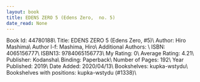 ```yaml
---
layout: book
title: EDENS ZERO 5 (Edens Zero,  no. 5)
date_read: None
---
```


Book Id: 44780188\ 
Title: EDENS ZERO 5 (Edens Zero, #5)\ 
Author: Hiro Mashima\ 
Author l-f: Mashima, Hiro\ 
Additional Authors: \ 
ISBN: 4065156777\ 
ISBN13: 9784065156773\ 
My Rating: 0\ 
Average Rating: 4.21\ 
Publisher: Kodansha\ 
Binding: Paperback\ 
Number of Pages: 192\ 
Year Published: 2019\ 
Date Added: 2020/04/13\ 
Bookshelves: kupka-wstydu\ 
Bookshelves with positions: kupka-wstydu (#1338)\ 

